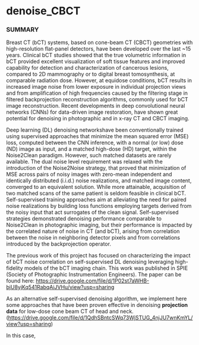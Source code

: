 # denoise_CBCT

### SUMMARY

Breast CT (bCT) systems, based on cone-beam CT (CBCT) geometries with high-resolution flat-panel detectors, have been developed over the last ~15 years. Clinical bCT studies showed that the true volumetric information in bCT provided excellent visualization of soft tissue features and improved capability for detection and characterization of cancerous lesions, compared to 2D mammography or to digital breast tomosynthesis, at comparable radiation dose. However, at equidose conditions, bCT results in increased image noise from lower exposure in individual projection views and from amplification of high frequencies caused by the filtering stage in filtered backprojection reconstruction algorithms, commonly used for bCT image reconstruction. Recent developments in deep convolutional neural networks (CNNs) for data-driven image restoration, have shown great potential for denoising in photographic and in x-ray CT and CBCT imaging.

Deep learning (DL) denoising networkshave been conventionally trained using supervised approaches that minimize the mean squared error (MSE) loss, computed between the CNN inference, with a normal (or low) dose (ND) image as input, and a matched high-dose (HD) target, within the Noise2Clean paradigm. However, such matched datasets are rarely available. The dual noise level requirement was relaxed with the introduction of the Noise2Noise strategy, that proved that minimization of MSE across pairs of noisy
images with zero-mean independent and identically distributed (i.i.d.) noise realizations, and matched image content, converged to an equivalent solution. While more attainable, acquisition of two matched scans of the same patient is seldom feasible in clinical bCT. Self-supervised training approaches aim at alleviating the need for paired noise realizations by building loss functions employing targets derived from the noisy input that act surrogates of the clean signal. Self-supervised strategies demonstrated denoising performance comparable to Noise2Clean in photographic imaging, but their performance is impacted by the correlated nature of noise in CT (and bCT), arising from correlation between the noise in neighboring detector pixels and from correlations introduced by the backprojection operator. 

The previous work of this project has focused on characterizing the impact of bCT noise correlation on self-supervised DL denoising leveraging high-fidelity models of the bCT imaging chain. This work was published in SPIE (Society of Photographic Instrumentation Engineers). The paper can be found here: https://drive.google.com/file/d/1P02st7aWHB-bjU8yjKq541RabqAiJVHu/view?usp=sharing

As an alternative self-supervised denoising algorithm, we implement here some approaches that have been proven effective in denoising **projection data** for low-dose cone beam CT of head and neck. (https://drive.google.com/file/d/1QdhSBntcSWq73WjSTUG_4njJU7wnKmYL/view?usp=sharing)

In this case, 
